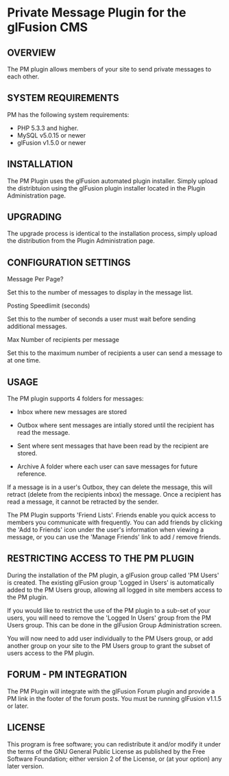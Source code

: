 # Private Message Plugin for the glFusion CMS

## OVERVIEW
The PM plugin allows members of your site to send private messages to each
other.

## SYSTEM REQUIREMENTS

PM has the following system requirements:

* PHP 5.3.3 and higher.
* MySQL v5.0.15 or newer
* glFusion v1.5.0 or newer

## INSTALLATION

The PM Plugin uses the glFusion automated plugin installer.
Simply upload the distribtuion using the glFusion plugin installer located in
the Plugin Administration page.

## UPGRADING

The upgrade process is identical to the installation process, simply upload
the distribution from the Plugin Administration page.

## CONFIGURATION SETTINGS

Message Per Page?

Set this to the number of messages to display in the message list.

Posting Speedlimit (seconds)

Set this to the number of seconds a user must wait before sending additional messages.

Max Number of recipients per message

Set this to the maximum number of recipients a user can send a message to at one time.

## USAGE

The PM plugin supports 4 folders for messages:

 - Inbox     where new messages are stored

 - Outbox    where sent messages are intially stored until the recipient
             has read the message.

 - Sent      where sent messages that have been read by the recipient are
             stored.

 - Archive   A folder where each user can save messages for future
             reference.

If a message is in a user's Outbox, they can delete the message, this will
retract (delete from the recipients inbox) the message.  Once a recipient
has read a message, it cannot be retracted by the sender.

The PM Plugin supports 'Friend Lists'. Friends enable you quick access to
members you communicate with frequently.  You can add friends by clicking
the 'Add to Friends' icon under the user's information when viewing a message,
or you can use the 'Manage Friends' link to add / remove friends.

## RESTRICTING ACCESS TO THE PM PLUGIN
During the installation of the PM plugin, a glFusion group called 'PM Users'
is created.  The existing glFusion group 'Logged in Users' is automatically
added to the PM Users group, allowing all logged in site members access to
the PM plugin.

If you would like to restrict the use of the PM plugin to a sub-set of your
users, you will need to remove the 'Logged In Users' group from the PM Users
group.  This can be done in the glFusion Group Administration screen.

You will now need to add user individually to the PM Users group, or add
another group on your site to the PM Users group to grant the subset of users
access to the PM plugin.

## FORUM - PM INTEGRATION
The PM Plugin will integrate with the glFusion Forum plugin and provide
a PM link in the footer of the forum posts. You must be running glFusion v1.1.5
or later.

## LICENSE

This program is free software; you can redistribute it and/or modify it under
the terms of the GNU General Public License as published by the Free Software
Foundation; either version 2 of the License, or (at your option) any later
version.